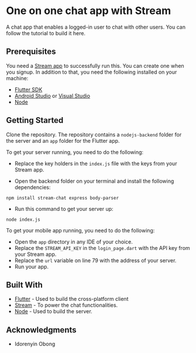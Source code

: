 # One on one chat app with Stream
A chat app that enables a logged-in user to chat with other users. You can follow the tutorial to build it here.

## Prerequisites

You need a [Stream app](https://getstream.io/) to successfully run this. You can create one when you signup. In addition to that, you need the following installed on your machine:

* [Flutter SDK](https://flutter.dev/docs/get-started/install)
* [Android Studio](https://developer.android.com/studio/index) or [Visual Studio](https://code.visualstudio.com/download)
* [Node](http://nodejs.org)

## Getting Started

Clone the repository. The repository contains a `nodejs-backend` folder for the server and an `app` folder for the Flutter app. 

To get your server running, you need to do the following:
* Replace the key holders in the `index.js` file with the keys from your Stream app.

* Open the backend folder on your terminal and install the following dependencies:

```
npm install stream-chat express body-parser
```

* Run this command to get your server up: 

```
node index.js
```

To get your mobile app running, you need to do the following:
* Open the `app` directory in any IDE of your choice.
* Replace the `STREAM_API_KEY` in the `login_page.dart` with the API key from your Stream app.
* Replace the `url` variable on line 79 with the address of your server.
* Run your app.

## Built With

* [Flutter](https://flutter.dev/) - Used to build the cross-platform client
* [Stream](https://getstream.io/) - To power the chat functionalities. 
* [Node](http://nodejs.org) - Used to build the server.


## Acknowledgments
- Idorenyin Obong
